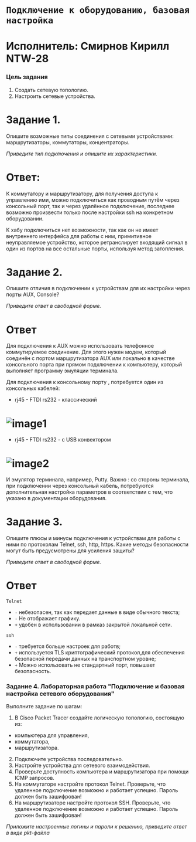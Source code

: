 # `Подключение к оборудованию, базовая настройка` 
# Исполнитель: Смирнов Кирилл NTW-28
### Цель задания

1. Создать сетевую топологию.
2. Настроить сетевые устройства.


# Задание 1. 

Опишите возможные типы соединения с сетевыми устройствами: маршрутизаторы, коммутаторы, концентраторы. 

*Приведите тип подключения и опишите их характеристики.*

# Ответ:
К коммутатору и маршрутизатору, для получения доступа к управлению ими, можно подключиться как проводным путём через консольный порт, так и через удалённое подключение, последнее возможно произвести только после настройки ssh на конкретном оборудовании.

К хабу подключиться нет возможности, так как он не имеет внутреннего интерфейса для работы с ним, примитивное неуправляемое устройство, которое ретранслирует входящий сигнал в один из портов на все остальные порты, используя метод затопления.

# Задание 2.

Опишите отличия в подключении  к устройствам для их настройки через порты AUX, Console? 

*Приведите ответ в свободной форме.*

# Ответ

Для подключения к AUX можно использовать телефонное коммутируемое соединение. Для этого нужен модем, который соединён с портом маршрутизатора AUX или локально в качестве консольного порта при прямом подключении к компьютеру, который выполняет программу эмуляции терминала. 

Для подключения к консольному порту , потребуется один из консольных кабелей: 
-  rj45  - FTDI rs232 - классический 
# ![image1]()

- rj45  - FTDI rs232 - c USB конвектором
# ![image2]()

И эмулятор терминала, например, Putty. 
Важно : со стороны терминала, при подключении через консольный кабель, потребуются
дополнительная настройка параметров в соответствии с тем, что указано в документации оборудования.
# Задание 3.

Опишите плюсы и минусы подключения к устройствам для работы с ними по протоколам Telnet, ssh, http, https.
Какие методы безопасности могут быть предусмотрены для усиления защиты?  

*Приведите ответ в свободной форме.*

#  Ответ
`Telnet`
- `-` небезопасен, так как передает данные в виде обычного текста;
- `-` Не отображает графику.
- `+` удобен в использовании в рамказ закрытой локальной сети.

`ssh`
- `-` требуется больше настроек для работв;
- `+` используется TLS криптографический протокол,для обеспечения безопасной передачи данных на транспортном уровне;
- `+` Можно использовать не стандартный порт, повышает безопасность.
  


### Задание 4. Лабораторная работа "Подключение и базовая настройка сетевого оборудования"

Выполните задание по шагам:

1. В Cisco Packet Tracer cоздайте логическую топологию, состоящую из:
- компьютера для управления,
- коммутатора,
- маршрутизатора.
2. Подключите устройства последовательно.
3. Настройте устройства для сетевого взаимодействия.
4. Проверьте доступность компьютера и маршрутизатора при помощи ICMP запросов. 
5. На коммутаторе настройте протокол Telnet. Проверьте, что удаленное подключение возможно и работает успешно. Пароль должен быть зашифрован!
6. На маршрутизаторе настройте протокол SSH. Проверьте, что удаленное подключение возможно и работает успешно. Пароль должен быть зашифрован!

*Приложите настроенные логины и пароли к решению, приведите ответ в виде pkt-файла*


